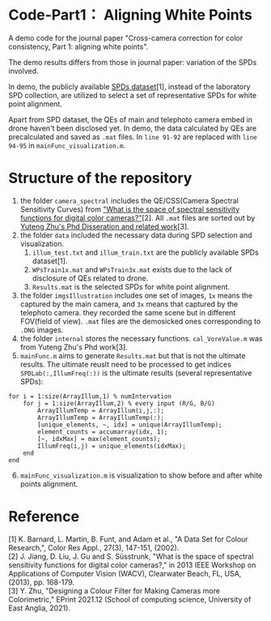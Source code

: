 # Code-Part1： Aligning White Points

A demo code for the journal paper "Cross-camera correction for color consistency, Part 1: aligning white points".

The demo results differs from those in journal paper: variation of the SPDs involved.

In demo, the publicly available [SPDs dataset](https://www.semanticscholar.org/paper/A-data-set-for-color-research-Barnard-Martin/58400ccf99214b17c6a9b6d460515293adc88fec)[1], instead of the laboratory SPD collection, are utilized to select a set of representative SPDs for white point alignment. 

Apart from SPD dataset, the QEs of main and telephoto camera embed in drone haven't been disclosed yet. In demo, the data calculated by QEs are precalculated and saved as `.mat` files. In  `line 91-92` are replaced with `line 94-95` in `mainFunc_visualization.m`.

# Structure of the repository
1. the folder `camera_spectral` includes the QE/CSS(Camera Spectral Sensitivity Curves) from ["What is the space of spectral sensitivity functions for digital color cameras?"](https://ieeexplore.ieee.org/document/6475015)[2]. All `.mat` files are sorted out by [Yuteng Zhu's Phd Disseration and related work](https://ueaeprints.uea.ac.uk/id/eprint/82695/)[3].
2. the folder `data` included the necessary data during SPD selection and visualization.
     1. `illum_test.txt` and `illum_train.txt` are the publicly available SPDs dataset[1].
     2. `WPsTrain1x.mat` and `WPsTrain3x.mat` exists due to the lack of disclosure of QEs related to drone.
     3. `Results.mat` is the selected SPDs for white point alignment.
3. the folder `imgsIllustration` includes one set of images, `1x` means the captured by the main camera, and `3x` means that captured by the telephoto camera. they recorded the same scene but in different FOV(field of view). `.mat` files are the demosicked ones corresponding to `.DNG` images.
4. the folder `internal` stores the necessary functions. `cal_VoreValue.m` was from Yuteng Zhu's Phd work[3].
5. `mainFunc.m` aims to generate `Results.mat` but that is not the ultimate results. The ultimate reuslt need to be processed to get indices `SPDLab(:,IllumFreq(:))` is the ultimate results (several representative SPDs):
```
for i = 1:size(ArrayIllum,1) % numIntervation
    for j = 1:size(ArrayIllum,2) % every input (R/G, B/G)
        ArrayIllumTemp = ArrayIllum(i,j,:); 
        ArrayIllumTemp = ArrayIllumTemp(:);
        [unique_elements, ~, idx] = unique(ArrayIllumTemp);
        element_counts = accumarray(idx, 1);
        [~, idxMax] = max(element_counts);
        IllumFreq(i,j) = unique_elements(idxMax);
    end
end
```
6. `mainFunc_visualization.m` is visualization to show before and after white points alignment.

# Reference
[1] K. Barnard, L. Martin, B. Funt, and Adam et al., "A Data Set for Colour Research,", Color Res Appl., 27(3), 147-151, (2002). <br>
[2] J. Jiang, D. Liu, J. Gu and S. Süsstrunk, "What is the space of spectral sensitivity functions for digital color cameras?," in 2013 IEEE Workshop on Applications of Computer Vision (WACV), Clearwater Beach, FL, USA, (2013), pp. 168-179.<br>
[3] Y. Zhu, "Designing a Colour Filter for Making Cameras more Colorimetric," EPrint 2021.12 (School of computing science, University of East Anglia, 2021).
